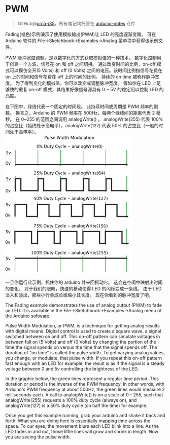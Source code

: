 # PWM
> GitHub@[orca-j35](https://github.com/orca-j35)，所有笔记均托管在 [arduino-notes](https://github.com/orca-j35/arduino-notes) 仓库



 Fading(褪色)示例演示了使用模拟输出(PWM)让 LED 的亮度逐渐变暗。
 可在 Arduino 软件的 File->Sketchbook->Examples->Analog 菜单项中获得该示例文件。

 PWM 脉冲宽度调制，是以数字化的方式获取模拟值的一种技术。
 数字化控制用于创建一个方波，信号在 on 和 off 之间切换。
 通过改变时间的比例，on-off 模式可以模仿全开(5 Volts) 和 off (0 Volts) 之间的电压。该时间比例指信号花费在 on 上的时间和信号花费在 off 上的时间的比例。
持续的 on time 被称作脉冲宽度。
为了得到变化的模拟值，你可以改变或调整脉冲宽度。
假如你在 LED 上足够快的重复  on-off 模式，其结果好像信号源具有 0 ~ 5V 的稳定用以控制 LED 的亮度。

在下图中，绿线代表一个固定的时间段。
此持续时间或周期是 PWM 频率的倒数。
换言之，Arduino 的 PWM 频率在 500Hz，每两个绿线间的距离代表 2 毫秒。
在 0~255 的范围之间调用 analogWrite() 。
analogWrite(255) 代表 100% 的占空比（始终处于高电平），analogWrite(127) 代表 50% 的占空比（一般的时间处于高电平）。
![Alt text](PWM.assets/.1470034149724.png)

一旦你运行此示例，抓住你的 arduino 并来回摇动它。
这会在空间中映射出时间的变化。
对于我们的眼睛，快速的移动使得 LED 的闪烁变成一条线。
由于 LED 淡入和淡出，那些小行会成长或缩小其长度。
现在你看到的脉冲宽度了吧。

The Fading example demonstrates the use of analog output (PWM) to fade an LED. It is available in the File->Sketchbook->Examples->Analog menu of the Arduino software.

Pulse Width Modulation, or PWM, is a technique for getting analog results with digital means. Digital control is used to create a square wave, a signal switched between on and off. This on-off pattern can simulate voltages in between full on (5 Volts) and off (0 Volts) by changing the portion of the time the signal spends on versus the time that the signal spends off. The duration of "on time" is called the pulse width. To get varying analog values, you change, or modulate, that pulse width. If you repeat this on-off pattern fast enough with an LED for example, the result is as if the signal is a steady voltage between 0 and 5v controlling the brightness of the LED.

In the graphic below, the green lines represent a regular time period. This duration or period is the inverse of the PWM frequency. In other words, with Arduino's PWM frequency at about 500Hz, the green lines would measure 2 milliseconds each. A call to analogWrite() is on a scale of 0 - 255, such that analogWrite(255) requests a 100% duty cycle (always on), and analogWrite(127) is a 50% duty cycle (on half the time) for example.

Once you get this example running, grab your arduino and shake it back and forth. What you are doing here is essentially mapping time across the space. To our eyes, the movement blurs each LED blink into a line. As the LED fades in and out, those little lines will grow and shrink in length. Now you are seeing the pulse width.
